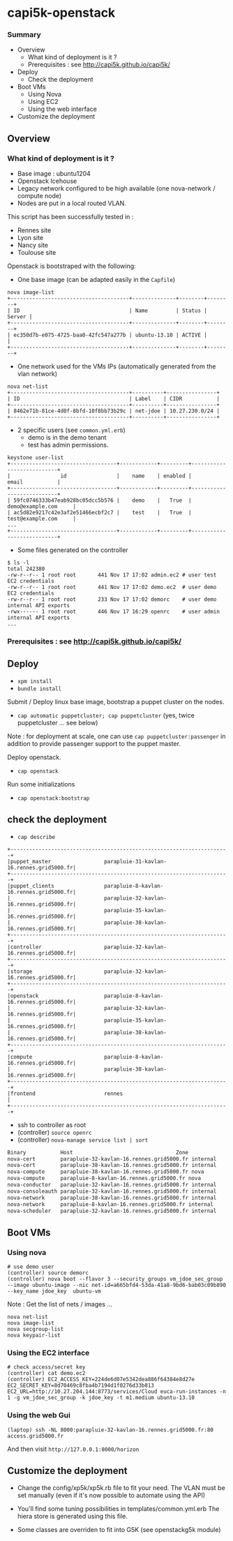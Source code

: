 capi5k-openstack
=================

### Summary

  * Overview
    * What kind of deployment is it ?
    * Prerequisites : see http://capi5k.github.io/capi5k/
  * Deploy
    * Check the deployment
  * Boot VMs
    * Using Nova
    * Using EC2
    * Using the web interface
  * Customize the deployment

## Overview

### What kind of deployment is it ?

* Base image : ubuntu1204
* Openstack Icehouse
* Legacy network configured to be high available (one nova-network / compute node)
* Nodes are put in a local routed VLAN.

This script has been successfully tested in :
* Rennes site
* Lyon site
* Nancy site
* Toulouse site

Openstack is bootstraped with the following:

* One base image (can be adapted easily in the ```Capfile```)
```
nova image-list
+--------------------------------------+--------------+--------+--------+
| ID                                   | Name         | Status | Server |
+--------------------------------------+--------------+--------+--------+
| ec350d7b-e075-4725-baa0-42fc547a277b | ubuntu-13.10 | ACTIVE |        |
+--------------------------------------+--------------+--------+--------+
```
* One network used for the VMs IPs (automatically generated from the vlan network)
```
nova net-list
+--------------------------------------+----------+----------------+
| ID                                   | Label    | CIDR           |
+--------------------------------------+----------+----------------+
| 8462e71b-81ce-4d0f-8bfd-10f8bb73b29c | net-jdoe | 10.27.230.0/24 |
+--------------------------------------+----------+----------------+
```
* 2 specific users (see ```common.yml.erb```)
  * demo is in the demo tenant
  * test has admin permissions.

```
keystone user-list
+----------------------------------+------------+---------+---------------------------+
|                id                |    name    | enabled |           email           |
+----------------------------------+------------+---------+---------------------------+
| 59fc0746333b47eab928bc05dcc5b576 |    demo    |   True  |      demo@example.com     |
| ac5d82e9217c42e3af2e51466ecbf2c7 |    test    |   True  |      test@example.com     |
...
+----------------------------------+------------+---------+---------------------------+
```
* Some files generated on the controller

```
$ ls -l
total 242380
-rw-r--r-- 1 root root       441 Nov 17 17:02 admin.ec2 # user test EC2 credentials
-rw-r--r-- 1 root root       441 Nov 17 17:02 demo.ec2  # user demo EC2 credentials
-rw-r--r-- 1 root root       233 Nov 17 17:02 demorc    # user demo internal API exports
-rwx------ 1 root root       446 Nov 17 16:29 openrc    # user admin internal API exports
...
```

### Prerequisites : see http://capi5k.github.io/capi5k/

## Deploy

* ``` xpm install ```
* ``` bundle install ```

Submit / Deploy linux base image, bootstrap a puppet cluster on the nodes.
* ```cap automatic puppetcluster; cap puppetcluster``` (yes, twice puppetcluster ... see below)

Note : for deployment at scale, one can use ```cap puppetcluster:passenger``` in addition to provide
passenger support to the puppet master.

Deploy openstack.
*  ```cap openstack```

Run some initializations
*  ```cap openstack:bootstrap```


## check the deployment

* ```cap describe```

```
+----------------------------------------------------------------------+
|puppet_master                 parapluie-31-kavlan-16.rennes.grid5000.fr|
+----------------------------------------------------------------------+
|puppet_clients                parapluie-8-kavlan-16.rennes.grid5000.fr|
|                              parapluie-32-kavlan-16.rennes.grid5000.fr|
|                              parapluie-35-kavlan-16.rennes.grid5000.fr|
|                              parapluie-38-kavlan-16.rennes.grid5000.fr|
+----------------------------------------------------------------------+
|controller                    parapluie-32-kavlan-16.rennes.grid5000.fr|
+----------------------------------------------------------------------+
|storage                       parapluie-32-kavlan-16.rennes.grid5000.fr|
+----------------------------------------------------------------------+
|openstack                     parapluie-8-kavlan-16.rennes.grid5000.fr|
|                              parapluie-32-kavlan-16.rennes.grid5000.fr|
|                              parapluie-35-kavlan-16.rennes.grid5000.fr|
|                              parapluie-38-kavlan-16.rennes.grid5000.fr|
+----------------------------------------------------------------------+
|compute                       parapluie-8-kavlan-16.rennes.grid5000.fr|
|                              parapluie-38-kavlan-16.rennes.grid5000.fr|
+----------------------------------------------------------------------+
|frontend                      rennes                                  |
+----------------------------------------------------------------------+
```
* ssh to controller as root
* (controller) ```source openrc```
* (controller) ```nova-manage service list | sort```

```bash
Binary           Host                                 Zone             Status     State Updated_At
nova-cert        parapluie-32-kavlan-16.rennes.grid5000.fr internal         enabled    :-)   2014-10-07 14:49:18
nova-cert        parapluie-38-kavlan-16.rennes.grid5000.fr internal         enabled    XXX   None
nova-compute     parapluie-38-kavlan-16.rennes.grid5000.fr nova             enabled    :-)   2014-10-07 14:49:17
nova-compute     parapluie-8-kavlan-16.rennes.grid5000.fr nova             enabled    :-)   2014-10-07 14:49:24
nova-conductor   parapluie-32-kavlan-16.rennes.grid5000.fr internal         enabled    :-)   2014-10-07 14:49:24
nova-consoleauth parapluie-32-kavlan-16.rennes.grid5000.fr internal         enabled    :-)   2014-10-07 14:49:19
nova-network     parapluie-38-kavlan-16.rennes.grid5000.fr internal         enabled    :-)   2014-10-07 14:49:25
nova-network     parapluie-8-kavlan-16.rennes.grid5000.fr internal         enabled    :-)   2014-10-07 14:49:23
nova-scheduler   parapluie-32-kavlan-16.rennes.grid5000.fr internal         enabled    :-)   2014-10-07 14:49:24
```

## Boot VMs

### Using nova

```
# use demo user
(controller) source demorc
(controller) nova boot --flavor 3 --security_groups vm_jdoe_sec_group --image ubuntu-image --nic net-id=a665bfd4-53da-41a8-9bd6-bab03c09b890 --key_name jdoe_key  ubuntu-vm
```

Note : Get the list of nets / images  ...
```
nova net-list
nova image-list
nova secgroup-list
nova keypair-list
````


### Using the EC2 interface


```
# check access/secret key
(controller) cat demo.ec2
(controller) EC2_ACCESS_KEY=224de6d07e5342dea886f64384e8d27e EC2_SECRET_KEY=8d70469c8fba4b7194d1f0276d33b813 EC2_URL=http://10.27.204.144:8773/services/Cloud euca-run-instances -n 1 -g vm_jdoe_sec_group -k jdoe_key -t m1.medium ubuntu-13.10
```

### Using the web Gui

```
(laptop) ssh -NL 8000:parapluie-32-kavlan-16.rennes.grid5000.fr:80 access.grid5000.fr
```
And then visit ```http://127.0.0.1:8000/horizon```

## Customize the deployment

 * Change the config/xp5k/xp5k.rb file to fit your need.
 The VLAN must be set manually (even if it's now possible to automate using the API)

 * You'll find some tuning possibilities in templates/common.yml.erb
 The hiera store is generated using this file.

 * Some classes are overriden to fit into G5K  (see openstackg5k module)
